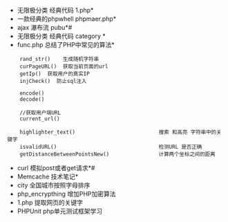 * 无限极分类 经典代码 1.php*
* 一款经典的phpwhell  phpmaer.php*
* ajax 瀑布流 pubu*#
* 无限极分类 经典代码 category *
* func.php 总结了PHP中常见的算法*
```
    rand_str()    生成随机字符串
    curPageURL()  获取当前页面的url
    getIp()  获取用户的真实IP
    injCheck()  防止sql注入
    
    encode()  
    decode()  

    //获取用户端URL
    current_url()
    
    highlighter_text()                           搜索 和高亮 字符串中的关键字
    isvalidURL()                                 检测URL 是否正确
    getDistanceBetweenPointsNew()                计算两个坐标之间的距离
```
* curl 模拟post或者get请求*#
* Memcache 技术笔记*
* city 全国城市按照字母排序
* php_encrypthing 增加PHP加密算法
* 1.php  提取网页的关键字
* PHPUnit php单元测试框架学习

